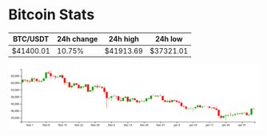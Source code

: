 # Bitcoin Stats

BTC/USDT|24h change|24h high|24h low|
|---|---|---|---|
|$41400.01|10.75%|$41913.69|$37321.01|

<img src="./chart.svg">
